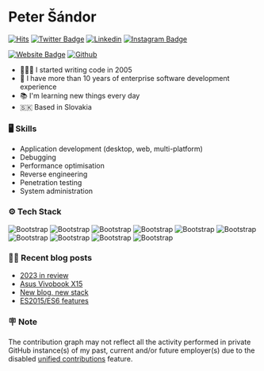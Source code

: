 # Peter Šándor

[![Hits](https://hits.seeyoufarm.com/api/count/incr/badge.svg?url=https%3A%2F%2Fgithub.com%2Fpetersandor%2Fpetersandor&count_bg=%2379C83D&title_bg=%23555555&icon=&icon_color=%23E7E7E7&title=Profile+Views&edge_flat=false)](https://hits.seeyoufarm.com)
[![Twitter Badge](https://img.shields.io/badge/-Twitter-1da1f2?labelColor=1da1f2&logo=twitter&logoColor=white&link=https://twitter.com/petesandor)](https://twitter.com/petesandor)
[![Linkedin](https://img.shields.io/badge/-LinkedIn-blue?style=flat&logo=Linkedin&logoColor=white)](https://www.linkedin.com/in/psandor/)
[![Instagram Badge](https://img.shields.io/badge/-Instagram-purple?logo=instagram&logoColor=white&link=https://instagram.com/petersandor.name/)](https://www.instagram.com/petersandor.name)

[![Website Badge](https://img.shields.io/badge/-Website-c14438?style=flat&logo=Google-Chrome&logoColor=white&link=https://petersandor.name)](https://petersandor.name)
[![Github](https://img.shields.io/github/followers/petersandor?label=Follow&style=social)](https://github.com/petersandor)

- 👨🏻‍💻 I started writing code in 2005
- 🏢 I have more than 10 years of enterprise software development experience
- 📚 I'm learning new things every day
- 🇸🇰 Based in Slovakia

### 🖥 Skills

- Application development (desktop, web, multi-platform)
- Debugging
- Performance optimisation
- Reverse engineering
- Penetration testing
- System administration

### ⚙️ Tech Stack

![Bootstrap](https://img.shields.io/badge/-JavaScript-05122A?style=plastic&logo=JavaScript&color=353535) ![Bootstrap](https://img.shields.io/badge/-TypeScript-05122A?style=plastic&logo=TypeScript&color=353535) ![Bootstrap](https://img.shields.io/badge/-Node.js-05122A?style=plastic&logo=Node.js&color=353535) ![Bootstrap](https://img.shields.io/badge/-ReactiveX-05122A?style=plastic&logo=ReactiveX&color=353535) ![Bootstrap](https://img.shields.io/badge/-Angular-05122A?style=plastic&logo=Angular&color=353535) ![Bootstrap](https://img.shields.io/badge/-Ngrx-05122A?style=plastic&logo=Ngrx&color=353535) ![Bootstrap](https://img.shields.io/badge/-React-05122A?style=plastic&logo=React&color=353535) ![Bootstrap](https://img.shields.io/badge/-Qt-05122A?style=plastic&logo=Qt&color=353535) ![Bootstrap](https://img.shields.io/badge/-Electron-05122A?style=plastic&logo=Electron&color=353535) ![Bootstrap](https://img.shields.io/badge/-OpenCV-05122A?style=plastic&logo=OpenCV&color=353535)

### ✍🏻 Recent blog posts
<!-- BLOG-POST-LIST:START -->
- [2023 in review](https://petersandor.name/blog/2023-in-review)
- [Asus Vivobook X15](https://petersandor.name/blog/asus-vivobook-x15)
- [New blog, new stack](https://petersandor.name/blog/new-blog-new-stack)
- [ES2015/ES6 features](https://petersandor.name/blog/es2015-es6-features)
<!-- BLOG-POST-LIST:END -->

### 🪧 Note

The contribution graph may not reflect all the activity performed in private GitHub instance(s) of my past, current and/or future employer(s) due to the disabled [unified contributions](https://docs.github.com/en/account-and-profile/setting-up-and-managing-your-github-profile/managing-contribution-settings-on-your-profile/sharing-contributions-from-github-enterprise-server) feature.

<!-- 
### Stats

<div>
  <picture>
    <source
      srcset="https://github-readme-stats.vercel.app/api/top-langs?username=petersandor&show_icons=true&locale=en&theme=github_dark_dimmed"
      media="(prefers-color-scheme: dark)"
    />
    <source
      srcset="https://github-readme-stats.vercel.app/api/top-langs?username=petersandor&show_icons=true&locale=en&theme=transparent"
      media="(prefers-color-scheme: light), (prefers-color-scheme: no-preference)"
    />
    <img src="https://github-readme-stats.vercel.app/api/top-langs?username=petersandor&show_icons=true&locale=en&theme=transparent" width="40%" />
  </picture>


  <picture>
    <source
      srcset="https://github-readme-streak-stats.herokuapp.com/?user=petersandor&theme=github_dark_dimmed"
      media="(prefers-color-scheme: dark)"
    />
    <source
      srcset="https://github-readme-streak-stats.herokuapp.com/?user=petersandor&theme=transparent"
      media="(prefers-color-scheme: light), (prefers-color-scheme: no-preference)"
    />
    <img src="https://github-readme-streak-stats.herokuapp.com/?user=petersandor&theme=transparent" width="40%" />
  </picture>
</div>
-->
